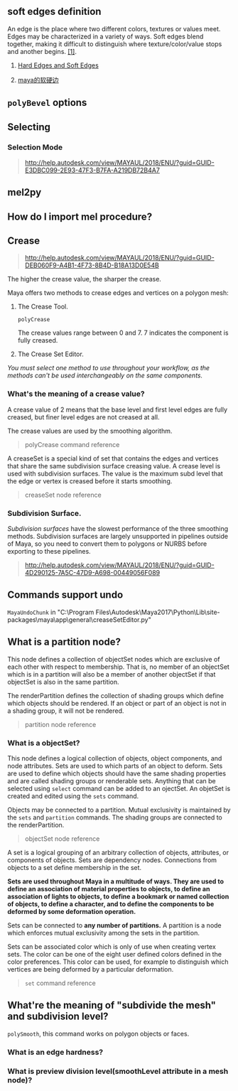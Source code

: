 ## soft edges definition
An edge is the place where two different colors, textures or values
meet. Edges may be characterized in a variety of ways. Soft edges blend
together, making it difficult to distinguish where texture/color/value
stops and another begins.
[[1]](http://www.creativeglossary.com/art-mediums/soft-edges.html).

1. [Hard Edges and Soft Edges](https://www.thoughtco.com/hard-edges-and-soft-edges-2577590)

2. [maya的软硬边](http://hkcgart.com/zhidao/detail/id/899777.html)

## `polyBevel` options

## Selecting

### Selection Mode
>http://help.autodesk.com/view/MAYAUL/2018/ENU/?guid=GUID-E3DBC099-2E93-47F3-B7FA-A219DB72B4A7


## mel2py

## How do I import mel procedure?

## Crease
>http://help.autodesk.com/view/MAYAUL/2018/ENU/?guid=GUID-DEB060F9-A4B1-4F73-8B4D-B18A13D0E54B

The higher the crease value, the sharper the crease.

Maya offers two methods to crease edges and vertices on a polygon mesh:
1. The Crease Tool.

    `polyCrease`

    The crease values range between 0 and 7. 7 indicates the component is
    fully creased.

2. The Crease Set Editor.

*You must select one method to use throughout your workflow, as the methods
can't be used interchangeably on the same components.*

### What's the meaning of a crease value?
A crease value of 2 means that the base level and first level edges are
fully creased, but finer level edges are not creased at all.

The crease values are used by the smoothing algorithm.
> polyCrease command reference

A creaseSet is a special kind of set that contains the edges and vertices
that share the same subdivision surface creasing value. A crease level is
used with subdivision surfaces. The value is the maximum subd level that  
the edge or vertex is creased before it starts smoothing.
> creaseSet node reference

### Subdivision Surface.

*Subdivision surfaces* have the slowest performance of the three smoothing
methods. Subdivision surfaces are largely unsupported in pipelines outside
of Maya, so you need to convert them to polygons or NURBS before exporting
to these pipelines.

> http://help.autodesk.com/view/MAYAUL/2018/ENU/?guid=GUID-4D290125-7A5C-47D9-A698-00449056F089

## Commands support undo

`MayaUndoChunk` in "C:\\Program Files\\Autodesk\\Maya2017\\Python\\Lib\\site-packages\\maya\\app\\general\\creaseSetEditor.py"


## What is a partition node?
This node defines a collection of objectSet nodes which are exclusive of each
other with respect to membership. That is, no member of an objectSet which is
in a partition will also be a member of another objectSet if that objectSet is
also in the same partition.

The renderPartition defines the collection of shading groups which define which
objects should be rendered. If an object or part of an object is not in a shading
group, it will not be rendered.

> partition node reference

### What is a objectSet?
This node defines a logical collection of objects, object components, and node
attributes. Sets are used to which parts of an object to deform. Sets are used
to define which objects should have the same shading properties and are called
shading groups or renderable sets. Anything that can be selected using `select`
command can be added to an ojectSet. An objetSet is created and edited using the
`sets` command.

Objects may be connected to a partition. Mutual exclusivity is maintained by the
`sets` and `partition` commands. The shading groups are connected to the renderPartition.

> objectSet node reference

A set is a logical  grouping of an arbitrary collection of objects, attributes,
or components of objects. Sets are dependency nodes. Connections from objects
to a set define membership in the set.

**Sets are used throughout Maya in a multitude of ways. They are used to define
an association of material properties to objects, to define an association of lights
to objects, to define a bookmark or named collection of objects, to define a character,
and to define the components to be deformed by some deformation operation.**

Sets can be connected to **any number of partitions.** A partition is a node which
enforces mutual exclusivity among the sets in the partition.

Sets can be associated color which is only of use when creating vertex sets. The
color can be one of the eight user defined colors defined in the color preferences.
This color can be used, for example to distinguish which vertices are being deformed
by a particular deformation.

> `set` command reference

## What're the meaning of "subdivide the mesh" and subdivision level?
`polySmooth`, this command works on polygon objects or faces.

### What is an edge hardness?

### What is preview division level(smoothLevel attribute in a mesh node)?
